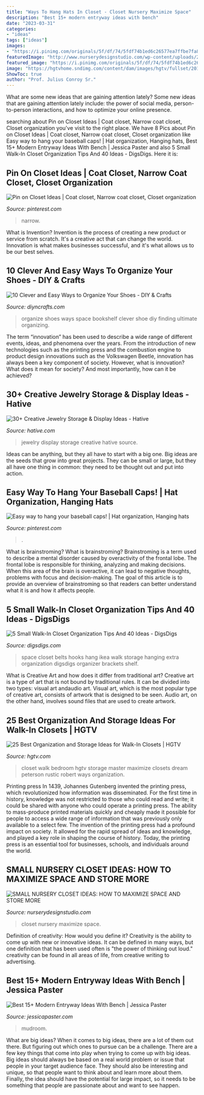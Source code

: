 ```yaml
---
title: "Ways To Hang Hats In Closet - Closet Nursery Maximize Space"
description: "Best 15+ modern entryway ideas with bench"
date: "2023-03-31"
categories:
- "ideas"
tags: ["ideas"]
images:
- "https://i.pinimg.com/originals/5f/df/74/5fdf74b1ed6c26577ea7ffbe7fa8d739.jpg"
featuredImage: "http://www.nurserydesignstudio.com/wp-content/uploads/2019/04/small-nursery-closet-ideas-2.jpg"
featured_image: "https://i.pinimg.com/originals/5f/df/74/5fdf74b1ed6c26577ea7ffbe7fa8d739.jpg"
image: "https://hgtvhome.sndimg.com/content/dam/images/hgtv/fullset/2017/10/19/1/dh2018_master-bedroom-30-closet-wide-KB2A2752_h.jpg.rend.hgtvcom.966.644.suffix/1510589525447.jpeg"
ShowToc: true
author: "Prof. Julius Conroy Sr."
---
```



What are some new ideas that are gaining attention lately?
Some new ideas that are gaining attention lately include: the power of social media, person-to-person interactions, and how to optimize your online presence.

	

		
searching about Pin on Closet Ideas | Coat closet, Narrow coat closet, Closet organization you've visit to the right place. We have 8 Pics about Pin on Closet Ideas | Coat closet, Narrow coat closet, Closet organization like Easy way to hang your baseball caps! | Hat organization, Hanging hats, Best 15+ Modern Entryway Ideas With Bench | Jessica Paster and also 5 Small Walk-In Closet Organization Tips And 40 Ideas - DigsDigs. Here it is:
		
    
## Pin On Closet Ideas | Coat Closet, Narrow Coat Closet, Closet Organization

<img loading=lazy src="https://i.pinimg.com/originals/5f/df/74/5fdf74b1ed6c26577ea7ffbe7fa8d739.jpg" onerror="this.onerror=null;this.src='https://tse1.mm.bing.net/th?id=OIP.UuoG1w26UlagDRgRa0HJQQAAAA&amp;pid=15.1';" alt="Pin on Closet Ideas | Coat closet, Narrow coat closet, Closet organization">

_Source: pinterest.com_

>narrow. 

	

What is Invention?
Invention is the process of creating a new product or service from scratch. It's a creative act that can change the world. Innovation is what makes businesses successful, and it's what allows us to be our best selves.

    
## 10 Clever And Easy Ways To Organize Your Shoes - DIY &amp; Crafts

<img loading=lazy src="https://www.diyncrafts.com/wp-content/uploads/2013/10/3-shoe-organizing-inspiration.jpg" onerror="this.onerror=null;this.src='https://tse2.mm.bing.net/th?id=OIP.24X5TaWO2UdYStd800jAtwHaKE&amp;pid=15.1';" alt="10 Clever and Easy Ways to Organize Your Shoes - DIY &amp; Crafts">

_Source: diyncrafts.com_

>organize shoes ways space bookshelf clever shoe diy finding ultimate organizing. 

	

The term “innovation” has been used to describe a wide range of different events, ideas, and phenomena over the years. From the introduction of new technologies such as the printing press and the combustion engine to product design innovations such as the Volkswagen Beetle, innovation has always been a key component of society. However, what is innovation? What does it mean for society? And most importantly, how can it be achieved?

    
## 30+ Creative Jewelry Storage &amp; Display Ideas - Hative

<img loading=lazy src="https://hative.com/wp-content/uploads/2015/01/jewelry-storage-display-ideas/30-jewelry-storage-display-ideas.jpg" onerror="this.onerror=null;this.src='https://tse2.mm.bing.net/th?id=OIP.Ee2tB68ClzKe_VojE5K0LwHaE1&amp;pid=15.1';" alt="30+ Creative Jewelry Storage &amp; Display Ideas - Hative">

_Source: hative.com_

>jewelry display storage creative hative source. 

	

Ideas can be anything, but they all have to start with a big one. Big ideas are the seeds that grow into great projects. They can be small or large, but they all have one thing in common: they need to be thought out and put into action.

    
## Easy Way To Hang Your Baseball Caps! | Hat Organization, Hanging Hats

<img loading=lazy src="https://i.pinimg.com/originals/7a/95/54/7a9554d30bdabe69064b878185dadbff.jpg" onerror="this.onerror=null;this.src='https://tse4.mm.bing.net/th?id=OIP.EjGb0cAdBuv475-oI0yisQHaJ4&amp;pid=15.1';" alt="Easy way to hang your baseball caps! | Hat organization, Hanging hats">

_Source: pinterest.com_

>. 

	

What is brainstroming?
What is brainstroming? Brainstroming is a term used to describe a mental disorder caused by overactivity of the frontal lobe. The frontal lobe is responsible for thinking, analyzing and making decisions. When this area of the brain is overactive, it can lead to negative thoughts, problems with focus and decision-making. The goal of this article is to provide an overview of brainstroming so that readers can better understand what it is and how it affects people.

    
## 5 Small Walk-In Closet Organization Tips And 40 Ideas - DigsDigs

<img loading=lazy src="https://www.digsdigs.com/photos/2016/10/17-hang-your-belts-and-sashes-on-S-shaped-hooks-to-squeeze-some-extra-storage-space.jpg" onerror="this.onerror=null;this.src='https://tse4.mm.bing.net/th?id=OIP.lTVmMfkCBpSihKLt_vi7TgHaJ4&amp;pid=15.1';" alt="5 Small Walk-In Closet Organization Tips And 40 Ideas - DigsDigs">

_Source: digsdigs.com_

>space closet belts hooks hang ikea walk storage hanging extra organization digsdigs organizer brackets shelf. 

	

What is Creative Art and how does it differ from traditional art?
Creative art is a type of art that is not bound by traditional rules. It can be divided into two types: visual art andaudio art. Visual art, which is the most popular type of creative art, consists of artwork that is designed to be seen. Audio art, on the other hand, involves sound files that are used to create artwork.

    
## 25 Best Organization And Storage Ideas For Walk-In Closets | HGTV

<img loading=lazy src="https://hgtvhome.sndimg.com/content/dam/images/hgtv/fullset/2017/10/19/1/dh2018_master-bedroom-30-closet-wide-KB2A2752_h.jpg.rend.hgtvcom.966.644.suffix/1510589525447.jpeg" onerror="this.onerror=null;this.src='https://tse1.mm.bing.net/th?id=OIP.K0cnASLCGY1rBbJzwLP7pAHaE8&amp;pid=15.1';" alt="25 Best Organization and Storage Ideas for Walk-In Closets | HGTV">

_Source: hgtv.com_

>closet walk bedroom hgtv storage master maximize closets dream peterson rustic robert ways organization. 

	

Printing press
In 1439, Johannes Gutenberg invented the printing press, which revolutionized how information was disseminated. For the first time in history, knowledge was not restricted to those who could read and write; it could be shared with anyone who could operate a printing press. The ability to mass-produce printed materials quickly and cheaply made it possible for people to access a wide range of information that was previously only available to a select few.
The invention of the printing press had a profound impact on society. It allowed for the rapid spread of ideas and knowledge, and played a key role in shaping the course of history. Today, the printing press is an essential tool for businesses, schools, and individuals around the world.

    
## SMALL NURSERY CLOSET IDEAS: HOW TO MAXIMIZE SPACE AND STORE MORE

<img loading=lazy src="http://www.nurserydesignstudio.com/wp-content/uploads/2019/04/small-nursery-closet-ideas-2.jpg" onerror="this.onerror=null;this.src='https://tse4.mm.bing.net/th?id=OIP.x-HLCJzpCQeAQybDbqhMfQHaKH&amp;pid=15.1';" alt="SMALL NURSERY CLOSET IDEAS: HOW TO MAXIMIZE SPACE AND STORE MORE">

_Source: nurserydesignstudio.com_

>closet nursery maximize space. 

	

Definition of creativity: How would you define it?
Creativity is the ability to come up with new or innovative ideas. It can be defined in many ways, but one definition that has been used often is "the power of thinking out loud." creativity can be found in all areas of life, from creative writing to advertising.

    
## Best 15+ Modern Entryway Ideas With Bench | Jessica Paster

<img loading=lazy src="http://jessicapaster.com/wp-content/uploads/2018/05/Entryway-Storage-4.jpg" onerror="this.onerror=null;this.src='https://tse2.mm.bing.net/th?id=OIP.ltQlGJpbV_3hD1mHI_lzVgHaJ4&amp;pid=15.1';" alt="Best 15+ Modern Entryway Ideas With Bench | Jessica Paster">

_Source: jessicapaster.com_

>mudroom. 

	

What are big ideas?
When it comes to big ideas, there are a lot of them out there. But figuring out which ones to pursue can be a challenge. There are a few key things that come into play when trying to come up with big ideas. 
Big ideas should always be based on a real world problem or issue that people in your target audience face. They should also be interesting and unique, so that people want to think about and learn more about them. Finally, the idea should have the potential for large impact, so it needs to be something that people are passionate about and want to see happen.

